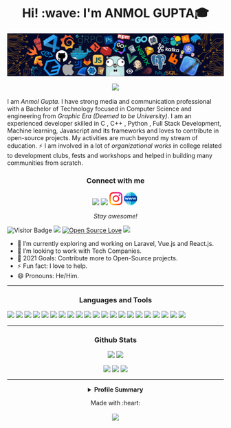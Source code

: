 <h1 align='center'> Hi! :wave:  I'm ANMOL GUPTA🎓 </h1>

![](https://github.com/am-Anmol/am-Anmol/blob/main/IMG/header_.png)


<p align='center'><img src="https://readme-typing-svg.herokuapp.com?color=1E5C90&size=40&width=600&height=60&lines=I'm+a+CSE+Engineer;+Software+Developer;Open-Source+Contributor"> </p>
<p align='center'>

 I am _Anmol Gupta_. I have strong media and communication professional with a Bachelor of Technology focused in Computer Science and engineering from _Graphic Era (Deemed to be University)_. I am an experienced developer skilled in C , C++ , Python , Full Stack Development, Machine learning, Javascript and its frameworks and loves to contribute in open-source projects. My activities are much beyond my stream of education. ⚡ I am involved in a lot of *organizational works* in college related to development clubs, fests and workshops and helped in building many communities from scratch.
</p>

<h3 align='center'><b>Connect with me</b></h3>
<p align='center'> 
<a href="https://www.linkedin.com/in/anmol-26"><img height="30" src="https://github.com/WaylonWalker/WaylonWalker/blob/main/icon/linkedin.png?raw=true"></a>
<a href="https://twitter.com/am_Anm0lGupta"><img height="30" src="https://github.com/WaylonWalker/WaylonWalker/blob/main/icon/twitter.png?raw=true"></a>
<a href="https://instagram.com/anm0lgupta"><img height="30" src="https://github.com/am-Anmol/am-Anmol/blob/main/IMG/instagram.png"></a>
<a href="https://gitshowcase.com/am-anmol"><img height="30" src="https://github.com/am-Anmol/am-Anmol/blob/main/IMG/world-wide-web.png"></a>&nbsp;
</p>


<p align='center'><i>Stay awesome!</i></p> 

![Visitor Badge](https://visitor-badge.laobi.icu/badge?page_id=am-Anmol.am-Anmol)
![](https://komarev.com/ghpvc/?username=am-Anmol&color=0366d6)
[![Open Source Love](https://badges.frapsoft.com/os/v2/open-source.svg?v=103)](https://github.com/ellerbrock/open-source-badges/)
![](https://cdn.rawgit.com/sindresorhus/awesome/d7305f38d29fed78fa85652e3a63e154dd8e8829/media/badge.svg)

- 🌱 I’m currently exploring and working on Laravel, Vue.js and React.js. 
- 🔭 I’m looking to work with Tech Companies.
- 🥅 2021 Goals: Contribute more to Open-Source projects.
- ⚡ Fun fact: I love to help.
- 😄 Pronouns: He/Him. 
 ---
<h3 align='center'><b>Languages and Tools</b></h3>
<p>
<img src="https://img.shields.io/badge/C-00599C?style=for-the-badge&logo=c&logoColor=white">  
<img src="https://img.shields.io/badge/c++%20-%2300599C.svg?&style=for-the-badge&logo=c%2B%2B&logoColor=white"> 
<img src="https://img.shields.io/badge/Python-FFD43B?style=for-the-badge&logo=python&logoColor=darkgreen">  
<img src="https://img.shields.io/badge/HTML5-E34F26?style=for-the-badge&logo=html5&logoColor=white">  
<img src="https://img.shields.io/badge/CSS3-1572B6?style=for-the-badge&logo=css3&logoColor=white"> 
<img src="https://img.shields.io/badge/JavaScript-F7DF1E?style=for-the-badge&logo=javascript&logoColor=blue"> 
<img src="https://img.shields.io/badge/PHP-777BB4?style=for-the-badge&logo=php&logoColor=white">  
<img src="https://img.shields.io/badge/MySQL-00000F?style=for-the-badge&logo=mysql&logoColor=white"> 
<img src="https://img.shields.io/badge/Laravel-FF2D20?style=for-the-badge&logo=laravel&logoColor=white">  
<img src="https://img.shields.io/badge/Bootstrap-563D7C?style=for-the-badge&logo=bootstrap&logoColor=white">
<img src="https://img.shields.io/badge/React-20232A?style=for-the-badge&logo=react&logoColor=61DAFB"> 
<img src="https://img.shields.io/badge/Git-F05032?style=for-the-badge&logo=git&logoColor=white"> 
<img src="https://img.shields.io/badge/Amazon_AWS-232F3E?style=for-the-badge&logo=amazon-aws&logoColor=white"> 
<img src="https://img.shields.io/badge/Visual_Studio_Code-0078D4?style=for-the-badge&logo=visual%20studio%20code&logoColor=white">  
<img src="https://img.shields.io/badge/pycharm-143?style=for-the-badge&logo=pycharm&logoColor=black&color=black&labelColor=green"> 
<img src="https://img.shields.io/badge/Colab-F9AB00?style=for-the-badge&logo=googlecolab&color=525252"> 
<img src="https://img.shields.io/badge/Jupyter-F37626.svg?&style=for-the-badge&logo=Jupyter&logoColor=white">
<img src="https://img.shields.io/badge/Xampp-F37623?style=for-the-badge&logo=xampp&logoColor=white">
<img src="https://img.shields.io/badge/Windows-0078D6?style=for-the-badge&logo=windows&logoColor=white">
<img src="https://img.shields.io/badge/Figma-F24E1E?style=for-the-badge&logo=figma&logoColor=white">  
<img src="https://img.shields.io/badge/Canva-%2300C4CC.svg?&style=for-the-badge&logo=Canva&logoColor=white"> 
</p>

 ---
<h3 align='center'><b>Github Stats</b></h3>  
 <p align='center'>
    <img src="https://github-readme-stats.vercel.app/api?username=am-Anmol&theme=dark&show_icons=true&count_private=true&=radical">
    <img src="https://github-readme-stats.vercel.app/api/top-langs/?username=am-Anmol&layout=compact&theme=dark">
  </p>
<p align='center'>
  <img width="55%" src="https://github-readme-streak-stats.herokuapp.com/?user=am-Anmol&theme=dark" />
  <img src="https://github-profile-trophy.vercel.app/?username=am-Anmol&theme=darkhub">
  <img src="https://activity-graph.herokuapp.com/graph?username=am-Anmol&theme=react-dark">
</p>

 ---

<details align='center'>
 <summary><b>
Profile Summary</b></summary>
 View Full Analysis
 <a href="https://profile-summary-for-github.com/user/am-anmol">here</a>
 <img src="https://github.com/am-Anmol/am-Anmol/blob/main/IMG/GithubStats.jpg">  
</details>

<p align="center">
  Made with :heart:
  <br/>
   <br/>
  <img src="https://media.giphy.com/media/jpVnC65DmYeyRL4LHS/giphy.gif" width="22%">
</p>

